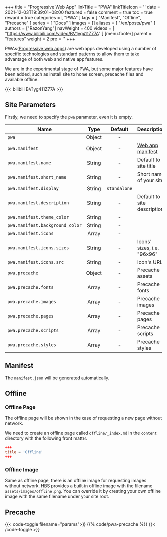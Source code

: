 +++
title = "Progressive Web App"
linkTitle = "PWA"
linkTitleIcon = '<i class="fas fa-th-large fa-fw"></i>'
date = 2021-12-03T19:39:01+08:00
featured = false
comment = true
toc = true
reward = true
categories = [
  "PWA"
]
tags = [
  "Manifest",
  "Offline",
  "Precache"
]
series = [
  "Docs"
]
images = []
aliases = [
  "/en/posts/pwa"
]
authors = ["RazonYang"]
navWeight = 400
videos = [
  "https://www.bilibili.com/video/BV1yg411Z77A"
]
[menu.footer]
  parent = "features"
  weight = 2
  pre = '<i class="fas fa-th-large fa-fw me-1"></i>'
+++

PWAs([Progressive web apps](https://developer.mozilla.org/en-US/docs/Web/Progressive_web_apps)) are web apps developed using a number of specific technologies and standard patterns to allow them to take advantage of both web and native app features.

We are in the experimental stage of PWA, but some major features have been added, such as install site to home screen, precache files and available offline.

<!--more-->

{{< bilibili BV1yg411Z77A >}}

## Site Parameters

Firstly, we need to specify the `pwa` parameter, even it is empty.

| Name | Type | Default | Description
|---|:-:|:-:|---
| `pwa` | Object | - | 
| `pwa.manifest` | Object | - | [Web app manifest](https://developer.mozilla.org/en-US/docs/Web/Manifest)
| `pwa.manifest.name` | String | - | Default to site title
| `pwa.manifest.short_name` | String | - | Short name of your site.
| `pwa.manifest.display` | String | `standalone` |
| `pwa.manifest.description` | String | - | Default to site description.
| `pwa.manifest.theme_color` | String | - |
| `pwa.manifest.background_color` | String | - |
| `pwa.manifest.icons` | Array | - |
| `pwa.manifest.icons.sizes` | String | - | Icons' sizes, i.e. "96x96"
| `pwa.manifest.icons.src` | String | - | Icon's URL
| `pwa.precache` | Object | - | Precache assets
| `pwa.precache.fonts` | Array | - | Precache fonts
| `pwa.precache.images` | Array | - | Precache images
| `pwa.precache.pages` | Array | - | Precache pages
| `pwa.precache.scripts` | Array | - | Precache scripts
| `pwa.precache.styles` | Array | - | Precache styles

## Manifest

The `manifest.json` will be generated automatically.

## Offline

### Offline Page

The offline page will be shown in the case of requesting a new page without network.

We need to create an offline page called `offline/_index.md` in the `content` directory with the following front matter.

```toml
+++
title = 'Offline'
+++
```

### Offline Image

Same as offline page, there is an offline image for requesting images without network. HBS provides a built-in offline image with the filename `assets/images/offline.png`.
You can override it by creating your own offline image with the same filename under your site root.

## Precache

{{< code-toggle filename="params">}}
{{% code/pwa-precache %}}
{{< /code-toggle >}}
